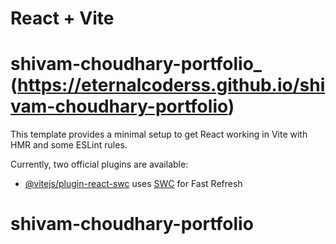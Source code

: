 # React + Vite
# shivam-choudhary-portfolio_ (https://eternalcoderss.github.io/shivam-choudhary-portfolio) 

This template provides a minimal setup to get React working in Vite with HMR and some ESLint rules.

Currently, two official plugins are available:

- [@vitejs/plugin-react-swc](https://github.com/vitejs/vite-plugin-react-swc) uses [SWC](https://swc.rs/) for Fast Refresh
# shivam-choudhary-portfolio
